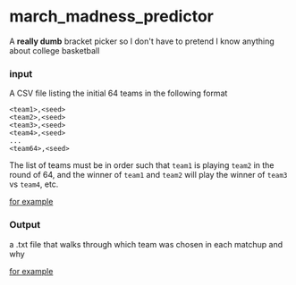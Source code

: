 # march_madness_predictor
A **really dumb** bracket picker so I don't have to pretend I know anything about college basketball

### input
A CSV file listing the initial 64 teams in the following format
```
<team1>,<seed>
<team2>,<seed>
<team3>,<seed>
<team4>,<seed>
...
<team64>,<seed>
```
The list of teams must be in order such that `team1` is playing `team2` in the round of 64, and the winner of `team1` and `team2` will play the winner of `team3` vs `team4`, etc.

[for example](https://github.com/avangerp/march_madness_predictor/blob/main/bracket2024.csv)

### Output
a .txt file that walks through which team was chosen in each matchup and why

[for example](https://github.com/avangerp/march_madness_predictor/blob/main/my_bracket2024.txt)
